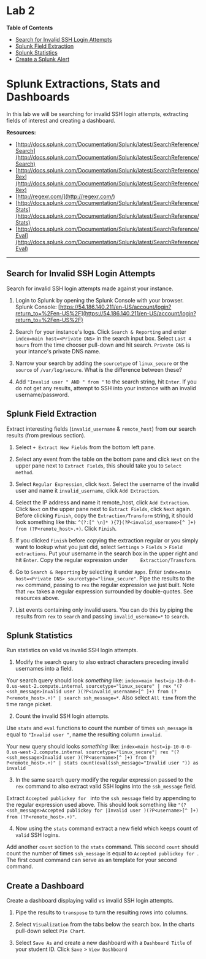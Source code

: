 # Lab 2

**Table of Contents**

- [Search for Invalid SSH Login Attempts](##search-for-invalid-ssh-login-attempts)
- [Splunk Field Extraction](##splunk-field-extraction)
- [Splunk Statistics](##splunk-statistics)
- [Create a Splunk Alert](##create-a-splunk-alert)


# Splunk Extractions, Stats and Dashboards

In this lab we will be searching for invalid SSH login attempts, extracting fields of interest and creating a dashboard.

**Resources:**

* [http://docs.splunk.com/Documentation/Splunk/latest/SearchReference/Search](http://docs.splunk.com/Documentation/Splunk/latest/SearchReference/Search)
* [http://docs.splunk.com/Documentation/Splunk/latest/SearchReference/Rex](http://docs.splunk.com/Documentation/Splunk/latest/SearchReference/Rex)
* [http://regexr.com/](http://regexr.com/)
* [http://docs.splunk.com/Documentation/Splunk/latest/SearchReference/Stats](http://docs.splunk.com/Documentation/Splunk/latest/SearchReference/Stats)
* [http://docs.splunk.com/Documentation/Splunk/latest/SearchReference/Eval](http://docs.splunk.com/Documentation/Splunk/latest/SearchReference/Eval)

---

## Search for Invalid SSH Login Attempts

Search for invalid SSH login attempts made against your instance.

1. Login to Splunk by opening the Splunk Console with your browser. Splunk Console: [https://54.186.140.211/en-US/account/login?return_to=%2Fen-US%2F](https://54.186.140.211/en-US/account/login?return_to=%2Fen-US%2F)

2. Search for your instance's logs. Click `Search & Reporting` and enter `index=main host=<Private DNS>` in the search input box. Select `Last 4 hours` from the time chooser pull-down and hit search. `Private DNS` is your intance's private DNS name.

3. Narrow your search by adding the `sourcetype` of `linux_secure` or the `source` of `/var/log/secure`. What is the difference between these?

4. Add `"Invalid user " AND " from "` to the search string, hit `Enter`. If you do not get any results, attempt to SSH into your instance with an invalid username/password.

## Splunk Field Extraction

Extract interesting fields (`invalid_username` & `remote_host`) from our search results (from previous section).

1. Select `+ Extract New Fields` from the bottom left pane.

2. Select any event from the table on the bottom pane and click `Next` on the upper pane next to `Extract Fields`, this should take you to `Select method`.

3. Select `Regular Expression`, click `Next`. Select the username of the invalid user and name it `invalid_username`, click `Add Extraction`.

4. Select the IP address and name it remote_host, click `Add Extraction`. Click `Next` on the upper pane next to `Extract Fields`, click `Next` again. Before clicking `Finish`, copy the `Extraction/Transform` string, it should look something like this: `^(?:[^ \n]* ){7}(?P<invalid_username>[^ ]+) from (?P<remote_host>.+)`. Click `Finish`.

5. If you clicked `Finish` before copying the extraction regular or you simply want to lookup what you just did, select `Settings` > `Fields` > `Field extractions`. Put your username in the search box in the upper right and hit `Enter`. Copy the regular expression under ` 	Extraction/Transform`.

6. Go to `Search & Reporting` by selecting it under `Apps`. Enter `index=main host=<Private DNS> sourcetype="linux_secure"`. Pipe the results to the `rex` command, passing to `rex` the regular expression we just built. Note that `rex` takes a regular expression surrounded by double-quotes. See resources above.

7. List events containing only invalid users. You can do this by piping the results from `rex` to `search` and passing `invalid_username=*` to `search`.

## Splunk Statistics

Run statistics on valid vs invalid SSH login attempts.

1. Modify the search query to also extract characters preceding invalid usernames into a field.

  Your search query should look *something* like: `index=main host=ip-10-0-0-0.us-west-2.compute.internal sourcetype="linux_secure" | rex "(?<ssh_message>Invalid user )(?P<invalid_username>[^ ]+) from (?P<remote_host>.+)" | search ssh_message=*`. Also select `All time` from the time range picket.

2. Count the invalid SSH login attempts.

  Use `stats` and `eval` functions to count the number of times `ssh_message` is equal to `"Invalid user "`, name the resulting column `invalid`.

  Your new query should looks *something* like: `index=main host=ip-10-0-0-0.us-west-2.compute.internal sourcetype="linux_secure"| rex "(?<ssh_message>Invalid user )(?P<username>[^ ]+) from (?P<remote_host>.+)" | stats count(eval(ssh_message="Invalid user ")) as invalid`

3. In the same search query modify the regular expression passed to the `rex` command to also extract valid SSH logins into the `ssh_message` field.

  Extract `Accepted publickey for ` into the `ssh_message` field by appending to the regular expression used above. This should look something like `"(?<ssh_message>Accepted publickey for |Invalid user )(?P<username>[^ ]+) from (?P<remote_host>.+)"`.

4. Now using the `stats` command extract a new field which keeps count of `valid` SSH logins.

  Add another `count` section to the `stats` command. This second `count` should count the number of times `ssh_message` is equal to `Accepted publickey for `. The first count command can serve as an template for your second command.

## Create a Dashboard

Create a dashboard displaying valid vs invalid SSH login attempts.

1. Pipe the results to `transpose` to turn the resulting rows into columns.

2. Select `Visualization` from the tabs below the search box. In the charts pull-down select `Pie Chart`.

3. Select `Save As` and create a new dashboard with a `Dashboard Title` of your student ID. Click `Save` > `View Dashboard`
